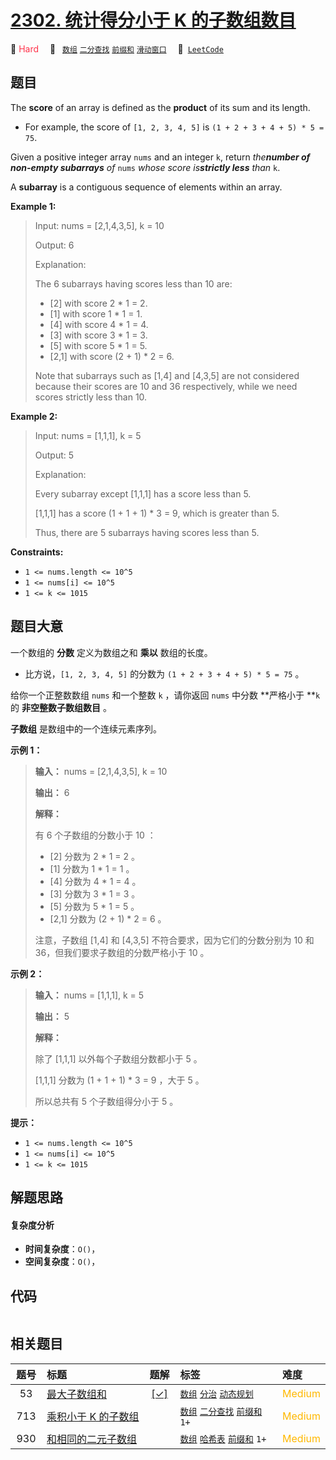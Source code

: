 # [2302. 统计得分小于 K 的子数组数目](https://leetcode.com/problems/count-subarrays-with-score-less-than-k)

🔴 <font color=#ff334b>Hard</font>&emsp; 🔖&ensp; [`数组`](/tag/array.md) [`二分查找`](/tag/binary-search.md) [`前缀和`](/tag/prefix-sum.md) [`滑动窗口`](/tag/sliding-window.md)&emsp; 🔗&ensp;[`LeetCode`](https://leetcode.com/problems/count-subarrays-with-score-less-than-k)

## 题目

The **score** of an array is defined as the **product** of its sum and its
length.

  * For example, the score of `[1, 2, 3, 4, 5]` is `(1 + 2 + 3 + 4 + 5) * 5 = 75`.

Given a positive integer array `nums` and an integer `k`, return _the**number
of non-empty subarrays** of_ `nums` _whose score is**strictly less** than_
`k`.

A **subarray** is a contiguous sequence of elements within an array.



**Example 1:**

> Input: nums = [2,1,4,3,5], k = 10
> 
> Output: 6
> 
> Explanation:
> 
> The 6 subarrays having scores less than 10 are:
> - [2] with score 2 * 1 = 2.
> - [1] with score 1 * 1 = 1.
> - [4] with score 4 * 1 = 4.
> - [3] with score 3 * 1 = 3. 
> - [5] with score 5 * 1 = 5.
> - [2,1] with score (2 + 1) * 2 = 6.
> 
> Note that subarrays such as [1,4] and [4,3,5] are not considered because their scores are 10 and 36 respectively, while we need scores strictly less than 10.

**Example 2:**

> Input: nums = [1,1,1], k = 5
> 
> Output: 5
> 
> Explanation:
> 
> Every subarray except [1,1,1] has a score less than 5.
> 
> [1,1,1] has a score (1 + 1 + 1) * 3 = 9, which is greater than 5.
> 
> Thus, there are 5 subarrays having scores less than 5.

**Constraints:**

  * `1 <= nums.length <= 10^5`
  * `1 <= nums[i] <= 10^5`
  * `1 <= k <= 1015`


## 题目大意

一个数组的 **分数**  定义为数组之和 **乘以**  数组的长度。

  * 比方说，`[1, 2, 3, 4, 5]` 的分数为 `(1 + 2 + 3 + 4 + 5) * 5 = 75` 。

给你一个正整数数组 `nums` 和一个整数 `k` ，请你返回 `nums` 中分数 **严格小于  **`k` 的 **非空整数子数组数目** 。

**子数组** 是数组中的一个连续元素序列。



**示例 1：**

> 
> 
> 
> 
> 
> **输入：** nums = [2,1,4,3,5], k = 10
> 
> **输出：** 6
> 
> **解释：**
> 
> 有 6 个子数组的分数小于 10 ：
> - [2] 分数为 2 * 1 = 2 。
> - [1] 分数为 1 * 1 = 1 。
> - [4] 分数为 4 * 1 = 4 。
> - [3] 分数为 3 * 1 = 3 。 
> - [5] 分数为 5 * 1 = 5 。
> - [2,1] 分数为 (2 + 1) * 2 = 6 。
> 
> 注意，子数组 [1,4] 和 [4,3,5] 不符合要求，因为它们的分数分别为 10 和 36，但我们要求子数组的分数严格小于 10 。

**示例 2：**

> 
> 
> 
> 
> 
> **输入：** nums = [1,1,1], k = 5
> 
> **输出：** 5
> 
> **解释：**
> 
> 除了 [1,1,1] 以外每个子数组分数都小于 5 。
> 
> [1,1,1] 分数为 (1 + 1 + 1) * 3 = 9 ，大于 5 。
> 
> 所以总共有 5 个子数组得分小于 5 。
> 
> 



**提示：**

  * `1 <= nums.length <= 10^5`
  * `1 <= nums[i] <= 10^5`
  * `1 <= k <= 1015`


## 解题思路

#### 复杂度分析

- **时间复杂度**：`O()`，
- **空间复杂度**：`O()`，

## 代码

```javascript

```

## 相关题目

<!-- prettier-ignore -->
| 题号 | 标题 | 题解 | 标签 | 难度 |
| :------: | :------ | :------: | :------ | :------ |
| 53 | [最大子数组和](https://leetcode.com/problems/maximum-subarray) | [[✓]](/problem/0053.md) |  [`数组`](/tag/array.md) [`分治`](/tag/divide-and-conquer.md) [`动态规划`](/tag/dynamic-programming.md) | <font color=#ffb800>Medium</font> |
| 713 | [乘积小于 K 的子数组](https://leetcode.com/problems/subarray-product-less-than-k) |  |  [`数组`](/tag/array.md) [`二分查找`](/tag/binary-search.md) [`前缀和`](/tag/prefix-sum.md) `1+` | <font color=#ffb800>Medium</font> |
| 930 | [和相同的二元子数组](https://leetcode.com/problems/binary-subarrays-with-sum) |  |  [`数组`](/tag/array.md) [`哈希表`](/tag/hash-table.md) [`前缀和`](/tag/prefix-sum.md) `1+` | <font color=#ffb800>Medium</font> |

<style>
.blue {
    background-color: #096dd9;
    padding: 0.25rem 0.5rem;
    margin: 0;
    font-size: 0.85em;
    border-radius: 3px;
    color: white;
    font-weight: 500;
}
table th:first-of-type { width: 10%; }
table th:nth-of-type(2) { width: 35%; }
table th:nth-of-type(3) { width: 10%; }
table th:nth-of-type(4) { width: 35%; }
table th:nth-of-type(5) { width: 10%; }
</style>
